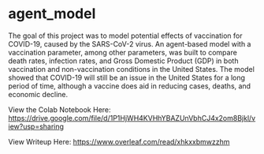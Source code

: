 # agent_model

The goal of this project was to model potential effects of vaccination for COVID-19, caused by the SARS-CoV-2 virus. An agent-based model with a vaccination parameter, among other parameters, was built to compare death rates, infection rates, and Gross Domestic Product (GDP) in both vaccination and non-vaccination conditions in the United States. The model showed that COVID-19 will still be an issue in the United States for a long period of time, although a vaccine does aid in reducing cases, deaths, and economic decline.

View the Colab Notebook Here: 
https://drive.google.com/file/d/1P1HjWH4KVHhYBAZUnVbhCJ4x2om8Bjkl/view?usp=sharing

View Writeup Here:
https://www.overleaf.com/read/xhkxxbmwzzhm

